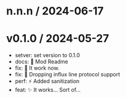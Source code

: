 
n.n.n / 2024-06-17
==================



v0.1.0 / 2024-05-27
===================

  * setver: set version to 0.1.0
  * docs: :memo: Mod Readme
  * fix: :bug: It work now.
  * fix: :construction: Dropping influx line protocol support
  * perf: :zap: Added sanitization
  * feat: :sparkles: It works... Sort of...
